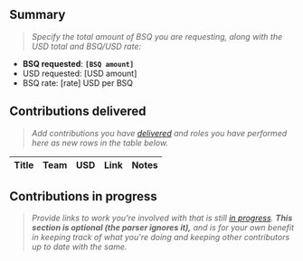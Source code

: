 <!--
Compensation requests have a specific format that enables them to be parsed programmatically for more efficient budgeting. Please make sure you stick to the template. A linter will evaluate your request after you remove [WIP] from the issue title and notify you of any issues.

See the following link for details:
https://bisq.wiki/Making_a_compensation_request

Feel free to browse other requests if you're not sure about something, or reach out in #compensation on Keybase (https://keybase.io/team/bisq).
-->


## Summary

> _Specify the total amount of BSQ you are requesting, along with the USD total and BSQ/USD rate:_

- **BSQ requested**: **`[BSQ amount]`** <!-- [BSQ amount] should be: USD amount / BSQ rate -->
- USD requested: [USD amount] <!-- [USD amount] should be: total of all contributions listed in "contributions delivered" table below -->
- BSQ rate: [rate] USD per BSQ <!-- [rate] should be the rate used to determine the BSQ amount above, as specified in the cycle's rate announcement (https://bisq.wiki/Compensation_Maintainer#Announce_BSQ-USD_rate) -->


## Contributions delivered

> _Add contributions you have [delivered](https://github.com/bisq-network/proposals/issues/19) and roles you have performed here as new rows in the table below._

| Title | Team | USD | Link | Notes |
| --- | --- | --- | --- | --- |

<!-- 

Each contribution should be a new line-item in the table above. 

Title - optional, string.
Team - optional, must one of the following: admin, dev, growth, ops, support (case-insensitive). If the line-item is for a role, please add a `*`. See Example 2 below.
USD - optional, number. Please do not specify 'USD', as the column title makes units clear.
Link - optional, string.
Notes - optional, string.

Example 1 - typical contribution:

| Add local Bitcoin node configuration detection | dev | 240 | https://github.com/bisq-network/bisq/pull/3982

Example 2 - role (note the asterisk):

| Community manager | growth* | 400 | https://github.com/bisq-network/roles/issues/95#issuecomment-628431613

Example 3 - list of minor contributions, such as reviews:

| | | | https://github.com/bisq-network/bisq/pull/3968 | This and PRs below too small to be valued separately. See total at bottom.
| | | | https://github.com/bisq-network/bisq/pull/4040
| | | | https://github.com/bisq-network/bisq/pull/4044
| | | | https://github.com/bisq-network/bisq/pull/4048
| | | | https://github.com/bisq-network/bisq/pull/4066
| | dev | 400 | https://github.com/bisq-network/bisq/pull/4062 | Total for items above.

-->


## Contributions in progress

> _Provide links to work you're involved with that is still [in progress](https://github.com/bisq-network/proposals/issues/19). **This section is optional (the parser ignores it),** and is for your own benefit in keeping track of what you're doing and keeping other contributors up to date with the same._
